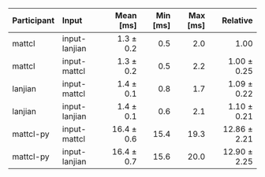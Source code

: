 | Participant | Input | Mean [ms] | Min [ms] | Max [ms] | Relative |
|:---|:---|---:|---:|---:|---:|
| mattcl | input-lanjian | 1.3 ± 0.2 | 0.5 | 2.0 | 1.00 |
| mattcl | input-mattcl | 1.3 ± 0.2 | 0.5 | 2.2 | 1.00 ± 0.25 |
| lanjian | input-mattcl | 1.4 ± 0.1 | 0.8 | 1.7 | 1.09 ± 0.22 |
| lanjian | input-lanjian | 1.4 ± 0.1 | 0.6 | 2.1 | 1.10 ± 0.21 |
| mattcl-py | input-mattcl | 16.4 ± 0.6 | 15.4 | 19.3 | 12.86 ± 2.21 |
| mattcl-py | input-lanjian | 16.4 ± 0.7 | 15.6 | 20.0 | 12.90 ± 2.25 |
